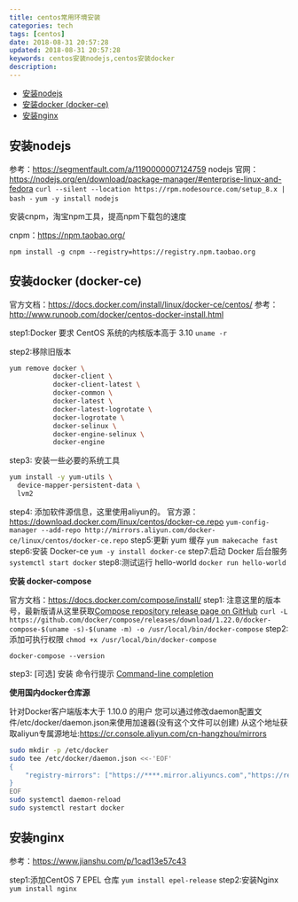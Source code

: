 ```yaml
---
title: centos常用环境安装
categories: tech
tags: [centos]
date: 2018-08-31 20:57:28
updated: 2018-08-31 20:57:28
keywords: centos安装nodejs,centos安装docker
description:
---
```


- [安装nodejs](#安装nodejs)
- [安装docker (docker-ce)](#安装docker-docker-ce)
- [安装nginx](#安装nginx)

<!-- more -->

<link rel="stylesheet" type="text/css" href="/assets/asciinema-player.css" />

## 安装nodejs

<asciinema-player src="/assets/asciinema/i_nodejs.cast" poster="data:text/plain,安装nodejs演示" cols="100" rows="24"/>

参考：https://segmentfault.com/a/1190000007124759
nodejs 官网：https://nodejs.org/en/download/package-manager/#enterprise-linux-and-fedora
`curl --silent --location https://rpm.nodesource.com/setup_8.x | bash -`
`yum -y install nodejs`

安装cnpm，淘宝npm工具，提高npm下载包的速度

cnpm：https://npm.taobao.org/

`npm install -g cnpm --registry=https://registry.npm.taobao.org`
  
## 安装docker (docker-ce)

<asciinema-player src="/assets/asciinema/i_docker.cast" poster="data:text/plain,安装docker演示" cols="100" rows="24"/>

官方文档：https://docs.docker.com/install/linux/docker-ce/centos/
参考：http://www.runoob.com/docker/centos-docker-install.html

step1:Docker 要求 CentOS 系统的内核版本高于 3.10
`uname -r`

step2:移除旧版本

```bash
yum remove docker \
           docker-client \
           docker-client-latest \
           docker-common \
           docker-latest \
           docker-latest-logrotate \
           docker-logrotate \
           docker-selinux \
           docker-engine-selinux \
           docker-engine
```

step3: 安装一些必要的系统工具

```bash
yum install -y yum-utils \
  device-mapper-persistent-data \
  lvm2
```

step4: 添加软件源信息，这里使用aliyun的。 官方源：https://download.docker.com/linux/centos/docker-ce.repo
`yum-config-manager --add-repo http://mirrors.aliyun.com/docker-ce/linux/centos/docker-ce.repo`
step5:更新 yum 缓存
`yum makecache fast`
step6:安装 Docker-ce
`yum -y install docker-ce`
step7:启动 Docker 后台服务
`systemctl start docker`
step8:测试运行 hello-world
`docker run hello-world`

**安装 docker-compose**

官方文档：https://docs.docker.com/compose/install/
step1:
注意这里的版本号，最新版请从这里获取[Compose repository release page on GitHub](https://github.com/docker/compose/releases)
`curl -L https://github.com/docker/compose/releases/download/1.22.0/docker-compose-$(uname -s)-$(uname -m) -o /usr/local/bin/docker-compose`
step2:添加可执行权限
`chmod +x /usr/local/bin/docker-compose`

`docker-compose --version`

step3: [可选] 安装 命令行提示
[Command-line completion](https://docs.docker.com/compose/completion/)

**使用国内docker仓库源**

针对Docker客户端版本大于 1.10.0 的用户
您可以通过修改daemon配置文件/etc/docker/daemon.json来使用加速器(没有这个文件可以创建)
从这个地址获取aliyun专属源地址:https://cr.console.aliyun.com/cn-hangzhou/mirrors

```bash
sudo mkdir -p /etc/docker
sudo tee /etc/docker/daemon.json <<-'EOF'
{
    "registry-mirrors": ["https://****.mirror.aliyuncs.com","https://registry.docker-cn.com","https://hub-mirror.c.163.com"]
}
EOF
sudo systemctl daemon-reload
sudo systemctl restart docker
```

## 安装nginx

参考：https://www.jianshu.com/p/1cad13e57c43

step1:添加CentOS 7 EPEL 仓库
`yum install epel-release`
step2:安装Nginx
`yum install nginx`

<script src="/assets/asciinema-player.js"></script>